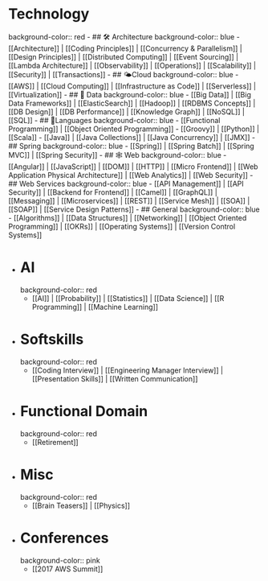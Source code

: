 # Technology
background-color:: red
	- ## 🛠 Architecture
	  background-color:: blue
		- [[Architecture]] | [[Coding Principles]] | [[Concurrency & Parallelism]] | [[Design Principles]] | [[Distributed Computing]] | [[Event Sourcing]] | [[Lambda Architecture]] | [[Observability]] | [[Operations]] | [[Scalability]] | [[Security]] | [[Transactions]]
	- ## 🌤Cloud
	  background-color:: blue
		- [[AWS]] | [[Cloud Computing]] | [[Infrastructure as Code]] | [[Serverless]] | [[Virtualization]]
	- ## 💾 Data
	  background-color:: blue
		- [[Big Data]] | [[Big Data Frameworks]] | [[ElasticSearch]] | [[Hadoop]] | [[RDBMS Concepts]] |  [[DB Design]] | [[DB Performance]] | [[Knowledge Graph]] | [[NoSQL]] | [[SQL]]
	- ## 📙Languages
	  background-color:: blue
		- [[Functional Programming]] | [[Object Oriented Programming]]
		- [[Groovy]] | [[Python]] | [[Scala]]
		- [[Java]] | [[Java Collections]] | [[Java Concurrency]] | [[JMX]]
	- ## Spring
	  background-color:: blue
		- [[Spring]] | [[Spring Batch]] | [[Spring MVC]] | [[Spring Security]]
	- ## 🕸 Web
	  background-color:: blue
		- [[Angular]] | [[JavaScript]] | [[DOM]] |  [[HTTP]] | [[Micro Frontend]] | [[Web Application Physical Architecture]] | [[Web Analytics]] | [[Web Security]]
	- ## Web Services
	  background-color:: blue
		- [[API Management]] | [[API Security]] | [[Backend for Frontend]] | [[Camel]] | [[GraphQL]] | [[Messaging]] | [[Microservices]] | [[REST]] | [[Service Mesh]] | [[SOA]] | [[SOAP]] | [[Service Design Patterns]]
	- ## General
	  background-color:: blue
		- [[Algorithms]] | [[Data Structures]] | [[Networking]] | [[Object Oriented Programming]] | [[OKRs]] | [[Operating Systems]] | [[Version Control Systems]]
- # AI
  background-color:: red
	- [[AI]] | [[Probability]] | [[Statistics]] | [[Data Science]] | [[R Programming]] | [[Machine Learning]]
- # Softskills
  background-color:: red
	- [[Coding Interview]] | [[Engineering Manager Interview]] | [[Presentation Skills]] | [[Written Communication]]
- # Functional Domain
  background-color:: red
	- [[Retirement]]
- # Misc
  background-color:: red
	- [[Brain Teasers]] | [[Physics]]
- # Conferences
  background-color:: pink
	- [[2017 AWS Summit]]